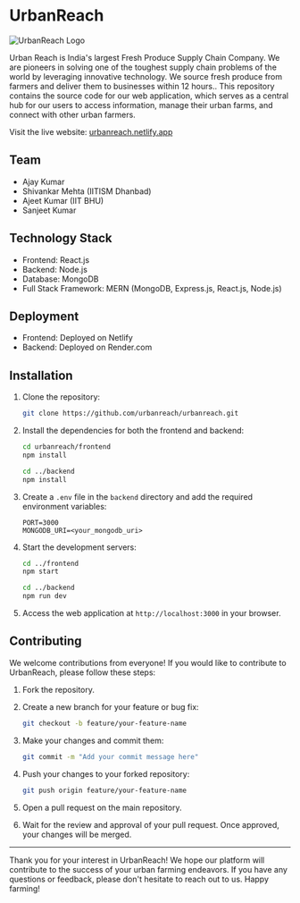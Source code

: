 # UrbanReach

![UrbanReach Logo](https://github.com/ajaykrmnc/ur-bend-fend/tree/main/ur-client/src/Component/pic/logo.png)

Urban Reach is India's largest Fresh Produce Supply Chain Company. We are pioneers in solving one of the toughest supply chain problems of the world by leveraging innovative technology. We source fresh produce from farmers and deliver them to businesses within 12 hours.. This repository contains the source code for our web application, which serves as a central hub for our users to access information, manage their urban farms, and connect with other urban farmers.

Visit the live website: [urbanreach.netlify.app](https://urbanreach.netlify.app)

## Team

- Ajay Kumar
- Shivankar Mehta (IITISM Dhanbad)
- Ajeet Kumar (IIT BHU)
- Sanjeet Kumar


## Technology Stack

- Frontend: React.js
- Backend: Node.js
- Database: MongoDB
- Full Stack Framework: MERN (MongoDB, Express.js, React.js, Node.js)

## Deployment

- Frontend: Deployed on Netlify
- Backend: Deployed on Render.com

## Installation

1. Clone the repository:

   ```bash
   git clone https://github.com/urbanreach/urbanreach.git
   ```

2. Install the dependencies for both the frontend and backend:

   ```bash
   cd urbanreach/frontend
   npm install

   cd ../backend
   npm install
   ```

3. Create a `.env` file in the `backend` directory and add the required environment variables:

   ```plaintext
   PORT=3000
   MONGODB_URI=<your_mongodb_uri>
   ```

4. Start the development servers:

   ```bash
   cd ../frontend
   npm start

   cd ../backend
   npm run dev
   ```

5. Access the web application at `http://localhost:3000` in your browser.

## Contributing

We welcome contributions from everyone! If you would like to contribute to UrbanReach, please follow these steps:

1. Fork the repository.

2. Create a new branch for your feature or bug fix:

   ```bash
   git checkout -b feature/your-feature-name
   ```

3. Make your changes and commit them:

   ```bash
   git commit -m "Add your commit message here"
   ```

4. Push your changes to your forked repository:

   ```bash
   git push origin feature/your-feature-name
   ```

5. Open a pull request on the main repository.

6. Wait for the review and approval of your pull request. Once approved, your changes will be merged.

---

Thank you for your interest in UrbanReach! We hope our platform will contribute to the success of your urban farming endeavors. If you have any questions or feedback, please don't hesitate to reach out to us. Happy farming!
